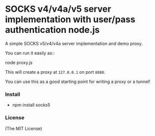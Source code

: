 SOCKS v4/v4a/v5 server implementation with user/pass authentication node.js
=============================================================================

A simple SOCKS v5/v4/v4a server implementation and demo proxy.

You can run it easily as::

  node proxy.js

This will create a proxy at ``127.0.0.1`` on port ``8888``.

You can use this as a good starting point for writing a proxy or a tunnel!

### Install
- npm install socks5


### License

(The MIT License)
